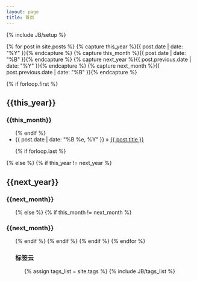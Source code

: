 ```yaml
---
layout: page
title: 首页
---
```

{% include JB/setup %}


{% for post in site.posts  %}
{% capture this_year %}{{ post.date | date: "%Y" }}{% endcapture %}
{% capture this_month %}{{ post.date | date: "%B" }}{% endcapture %}
{% capture next_year %}{{ post.previous.date | date: "%Y" }}{% endcapture %}
{% capture next_month %}{{ post.previous.date | date: "%B" }}{% endcapture %}

{% if forloop.first %}
  <h2>{{this_year}}</h2>
  <h3>{{this_month}}</h3>
  <ul>
{% endif %}

<li><span>{{ post.date | date: "%B %e, %Y" }}</span> &raquo; <a href="{{ BASE_PATH }}{{ post.url }}">{{ post.title }}</a></li>

{% if forloop.last %}
  </ul>
{% else %}
  {% if this_year != next_year %}
    </ul>
    <h2>{{next_year}}</h2>
    <h3>{{next_month}}</h3>
    <ul>
  {% else %}    
    {% if this_month != next_month %}
      </ul>
      <h3>{{next_month}}</h3>
      <ul>
    {% endif %}
  {% endif %}
{% endif %}
{% endfor %}



### 标签云

<ul class="tag_box inline">
  {% assign tags_list = site.tags %}  
  {% include JB/tags_list %}
</ul>



